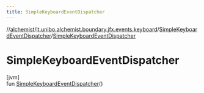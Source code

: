 ```yaml
---
title: SimpleKeyboardEventDispatcher
---
```

//[alchemist](../../../index.html)/[it.unibo.alchemist.boundary.jfx.events.keyboard](../index.html)/[SimpleKeyboardEventDispatcher](index.html)/[SimpleKeyboardEventDispatcher](-simple-keyboard-event-dispatcher.html)



# SimpleKeyboardEventDispatcher



[jvm]\
fun [SimpleKeyboardEventDispatcher](-simple-keyboard-event-dispatcher.html)()




